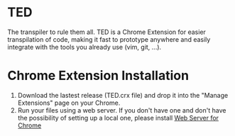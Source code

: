 # TED
The transpiler to rule them all.
TED is a Chrome Extension for easier transpilation of code, making it fast to prototype anywhere and easily integrate with the tools you already use (vim, git, ...).

# Chrome Extension Installation
1. Download the lastest release (TED.crx file) and drop it into the "Manage Extensions" page on your Chrome.
2. Run your files using a web server. If you don't have one and don't have the possibility of setting up a local one, please install [Web Server for Chrome](https://chrome.google.com/webstore/detail/web-server-for-chrome/ofhbbkphhbklhfoeikjpcbhemlocgigb?utm_source=chrome-app-launcher-info-dialog)